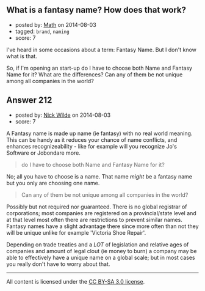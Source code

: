 ## What is a fantasy name? How does that work?

- posted by: [Math](https://stackexchange.com/users/2225566/math) on 2014-08-03
- tagged: `brand`, `naming`
- score: 7

I've heard in some occasions about a term: Fantasy Name. But I don't know what is that.

So, if I'm opening an start-up do I have to choose both Name and Fantasy Name for it? What are the differences? Can any of them be not unique among all companies in the world?

 


## Answer 212

- posted by: [Nick Wilde](https://stackexchange.com/users/454046/nick-wilde) on 2014-08-03
- score: 7

A Fantasy name is made up name (ie fantasy) with no real world meaning. This can be handy as it reduces your chance of name conflicts, and enhances recognizeability - like for example will you recognize Jo's Software or Jobondare more.
 
> do I have to choose both Name and Fantasy Name for it?

No; all you have to choose is a name. That name *might* be a fantasy name but you only are choosing one name.

>Can any of them be not unique among all companies in the world?

Possibly but not required nor guaranteed. There is no global registrar of corporations; most companies are registered on a provincial/state level and at that level most often there are restrictions to prevent similar names. Fantasy names have a slight advantage there since more often than not they will be unique unlike for example 'Victoria Shoe Repair'. 

Depending on trade treaties and a *LOT* of legislation and relative ages of companies and amount of legal clout (ie money to burn) a company may be able to effectively have a unique name on a global scale; but in most cases you really don't have to worry about that.




---

All content is licensed under the [CC BY-SA 3.0 license](https://creativecommons.org/licenses/by-sa/3.0/).
